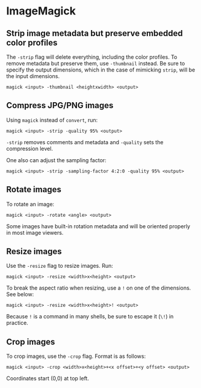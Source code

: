 # ImageMagick

## Strip image metadata but preserve embedded color profiles

The `-strip` flag will delete everything, including the color profiles. To
remove metadata but preserve them, use `-thumbnail` instead. Be sure to specify
the output dimensions, which in the case of mimicking `strip`, will be the
input dimensions.
```
magick <input> -thumbnail <heightxwidth> <output>
```


## Compress JPG/PNG images

Using `magick` instead of `convert`, run:
```
magick <input> -strip -quality 95% <output>
```

`-strip` removes comments and metadata and `-quality` sets the compression
level.

One also can adjust the sampling factor:
```
magick <input> -strip -sampling-factor 4:2:0 -quality 95% <output>
```


## Rotate images

To rotate an image:
```
magick <input> -rotate <angle> <output>
```

Some images have built-in rotation metadata and will be oriented properly in
most image viewers.


## Resize images

Use the `-resize` flag to resize images. Run:
```
magick <input> -resize <width>x<height> <output>
```

To break the aspect ratio when resizing, use a `!` on one of the dimensions.
See below:
```
magick <input> -resize <width>x<height>! <output>
```

Because `!` is a command in many shells, be sure to escape it (`\!`) in
practice.


## Crop images

To crop images, use the `-crop` flag. Format is as follows:
```
magick <input> -crop <width>x<height>+<x offset>+<y offset> <output>
```

Coordinates start (0,0) at top left.

